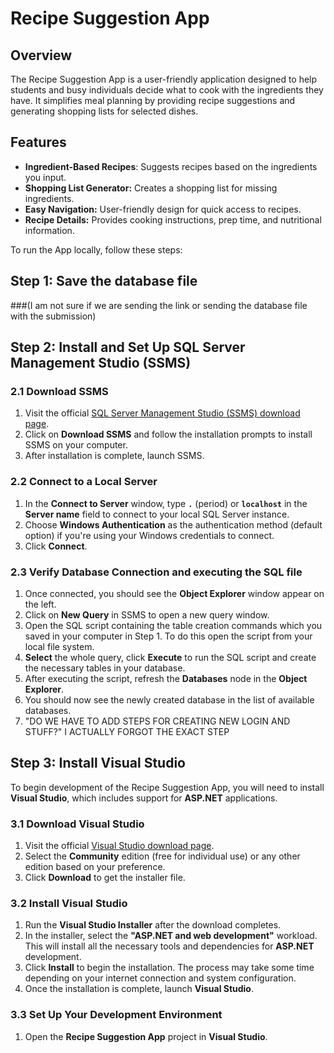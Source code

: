 # Recipe Suggestion App

## Overview
The Recipe Suggestion App is a user-friendly application designed to help students and busy individuals decide what to cook with the ingredients they have. It simplifies meal planning by providing recipe suggestions and generating shopping lists for selected dishes.

## Features
* **Ingredient-Based Recipes**: Suggests recipes based on the ingredients you input.
* **Shopping List Generator:** Creates a shopping list for missing ingredients.
* **Easy Navigation:** User-friendly design for quick access to recipes.
* **Recipe Details:** Provides cooking instructions, prep time, and nutritional information.

To run the App locally, follow these steps:

## Step 1: Save the database file 
###(I am not sure if we are sending the link or sending the database file with the submission)

## Step 2: Install and Set Up SQL Server Management Studio (SSMS)

### 2.1 Download SSMS

1. Visit the official [SQL Server Management Studio (SSMS) download page](https://docs.microsoft.com/en-us/sql/ssms/download-sql-server-management-studio-ssms).
2. Click on **Download SSMS** and follow the installation prompts to install SSMS on your computer.
3. After installation is complete, launch SSMS.

### 2.2 Connect to a Local Server

1. In the **Connect to Server** window, type **`.`** (period) or **`localhost`** in the **Server name** field to connect to your local SQL Server instance.
2. Choose **Windows Authentication** as the authentication method (default option) if you're using your Windows credentials to connect.
3. Click **Connect**.

### 2.3 Verify Database Connection and executing the SQL file

1. Once connected, you should see the **Object Explorer** window appear on the left.
2. Click on **New Query** in SSMS to open a new query window.
3. Open the SQL script containing the table creation commands which you saved in your computer in Step 1. To do this open the script from your local file system.
4. **Select** the whole query, click **Execute** to run the SQL script and create the necessary tables in your database.
5. After executing the script, refresh the **Databases** node in the **Object Explorer**.
6. You should now see the newly created database in the list of available databases.
7. "DO WE HAVE TO ADD STEPS FOR CREATING NEW LOGIN AND STUFF?" I ACTUALLY FORGOT THE EXACT STEP

## Step 3: Install Visual Studio

To begin development of the Recipe Suggestion App, you will need to install **Visual Studio**, which includes support for **ASP.NET** applications.

### 3.1 Download Visual Studio

1. Visit the official [Visual Studio download page](https://visualstudio.microsoft.com/downloads/).
2. Select the **Community** edition (free for individual use) or any other edition based on your preference.
3. Click **Download** to get the installer file.

### 3.2 Install Visual Studio

1. Run the **Visual Studio Installer** after the download completes.
2. In the installer, select the **"ASP.NET and web development"** workload. This will install all the necessary tools and dependencies for **ASP.NET** development.
3. Click **Install** to begin the installation. The process may take some time depending on your internet connection and system configuration.
4. Once the installation is complete, launch **Visual Studio**.

### 3.3 Set Up Your Development Environment

1. Open the **Recipe Suggestion App** project in **Visual Studio**.




